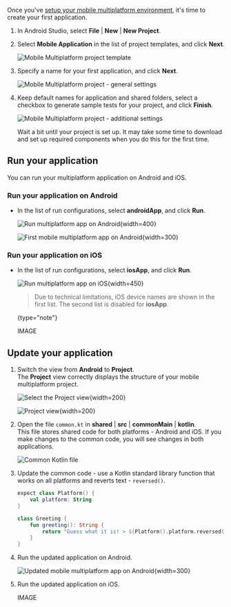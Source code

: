 [//]: # (title: Create your first multiplatform application)
[//]: # (auxiliary-id: Create_first_multiplatform_application)

Once you've [setup your mobile multiplatform environment](setup.md), it's time to create your first application.

1. In Android Studio, select **File** | **New** | **New Project**.
2. Select **Mobile Application** in the list of project templates, and click **Next**.  

    ![Mobile Multiplatform project template](kmm-project-wizard-1.png)
    
3. Specify a name for your first application, and click **Next**.  

    ![Mobile Multiplatform project - general settings](kmm-project-wizard-2.png)

4. Keep default names for application and shared folders, select a checkbox to generate sample tests for your project, 
and click **Finish**.  

    ![Mobile Multiplatform project - additional settings](kmm-project-wizard-3.png)  
    
    Wait a bit until your project is set up. It may take some time to download and set up required components when you 
    do this for the first time.
    
## Run your application 

You can run your multiplatform application on Android and iOS.

### Run your application on Android

* In the list of run configurations, select **androidApp**, and click **Run**.  
    
    ![Run multiplatform app on Android](run-android.png){width=400}
    
    ![First mobile multiplatform app on Android](first-kmm-on-android.png){width=300}
    
### Run your application on iOS

* In the list of run configurations, select **iosApp**, and click **Run**.  
    
    ![Run multiplatform app on iOS](run-ios.png){width=450}
    
    > Due to technical limitations, iOS device names are shown in the first list. The second list is disabled for **iosApp**.
    >
    {type="note"}   
    
    IMAGE

## Update your application

1. Switch the view from **Android** to **Project**.  
    The **Project** view correctly displays the structure of your mobile multiplatform project.  
    
    ![Select the Project view](select-project-view.png){width=200}  
    
    ![Project view](project-view.png){width=200}

2. Open the file `common.kt` in **shared** | **src** | **commonMain** | **kotlin**.  
    This file stores shared code for both platforms - Android and iOS. If you make changes to the common code, you will see
    changes in both applications.

    ![Common Kotlin file](common-kotlin-file.png)
    
3. Update the common code - use a Kotlin standard library function that works on all platforms and reverts text - `reversed()`.

    ```kotlin
    expect class Platform() {
        val platform: String
    }
    
    class Greeting {
        fun greeting(): String {
            return "Guess what it is! > ${Platform().platform.reversed()}!"
        }
    }
    ```

4. Run the updated application on Android.

    ![Updated mobile multiplatform app on Android](first-kmm-on-android-2.png){width=300}
    
5. Run the updated application on iOS.  

    IMAGE